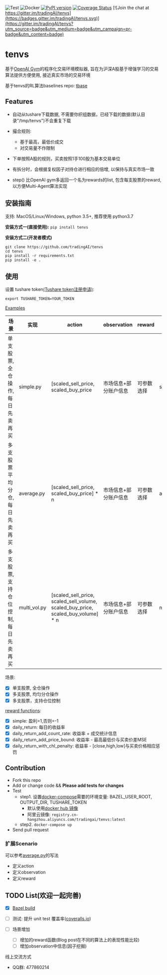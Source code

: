 ![Test](https://github.com/tradingAI/tenvs/workflows/Test/badge.svg?branch=master)
![Docker](https://github.com/tradingAI/tenvs/workflows/Docker/badge.svg?branch=master)
[![PyPI version](https://badge.fury.io/py/tenvs.svg)](https://badge.fury.io/py/tenvs)
[![Coverage Status](https://coveralls.io/repos/github/tradingAI/tenvs/badge.svg?branch=master)](https://coveralls.io/github/tradingAI/tenvs?branch=master) [![Join the chat at https://gitter.im/tradingAI/tenvs](https://badges.gitter.im/tradingAI/tenvs.svg)](https://gitter.im/tradingAI/tenvs?utm_source=badge&utm_medium=badge&utm_campaign=pr-badge&utm_content=badge)
# tenvs


基于[OpenAI Gym](https://gym.openai.com/)的程序化交易环境模拟器, 旨在为沪深A股基于增强学习的交易算法提供方便使用, 接近真实市场的交易环境

基于tenvs的RL算法baselines repo: [tbase](https://github.com/tradingAI/tbase)

## Features

- 自动从tushare下载数据, 不需要你织组数据，已经下载的数据(默认目录"/tmp/tenvs")不会重复下载
- 撮合规则:

  - 基于最高，最低价成交
  - 对交易量不作限制

- 下单按照A股的规则，买卖按照1手100股为基本交易单位

- 有拆分时，会根据复权因子对持仓进行相应的倍增, 以保持与真实市场一致

- step() 比OpenAI gym多返回一个名为rewards的list, 包含每支股票的reward, 以方便Multi-Agent算法实现

## 安装指南

支持: MacOS/Linux/Windows, python 3.5+, 推荐使用 python3.7

**安装方式一(直接使用):** `pip install tenvs`

**安装方式二(开发者模式)**
```
git clone https://github.com/tradingAI/tenvs
cd tenvs
pip install -r requirements.txt
pip install -e .
```

## 使用

设置 tushare token[(Tushare token注册申请)](https://tushare.pro/register?reg=124861):

```
export TUSHARE_TOKEN=YOUR_TOKEN
```

[Examples](tenvs/envs)

场景                   | 实现           | action                                           | observation | reward | 使用例子
-------------------- | ------------ | ------------------------------------------------ | ----------- | ------ | -----------------
单支股票, 全仓操作, 每日先卖再买   | simple.py    | [scaled_sell_price, scaled_buy_price                                  | 市场信息+部分账户信息 | 可参数选择  | simple_test.py
多支股票平均分仓, 每日先卖再买     | average.py   | [scaled_sell_price, scaled_buy_price] * n                              | 市场信息+部分账户信息 | 可参数选择  | average_test.py
多支股票, 支持仓位控制, 每日先卖再买 | multi_vol.py | [scaled_sell_price, scaled_sell_volume, scaled_buy_price, scaled_buy_volume] * n | 市场信息+部分账户信息 | 可参数选择  | multi_vol_test.py

场景:

- [x] 单支股票, 全仓操作
- [x] 多支股票, 均匀分仓操作
- [x] 多支股票，支持仓位控制

[reward functions](tenvs/envs/reward.py):

- [x] simple: 盈利=1,否则=-1
- [x] daily_return: 每日的收益率
- [x] daily_return_add_count_rate: 收益率 + 成交统计信息
- [x] daily_return_add_price_bound: 收益率 - 最高最低价与买卖价差MSE
- [x] daily_return_with_chl_penalty: 收益率 - [close,high,low]与买卖价格相应惩罚

## Contribution
- Fork this repo
- Add or change code && **Please add tests for changes**
- Test
  - step1. 设置[docker-compose](docker-compose.yml)需要的环境变量: BAZEL_USER_ROOT, OUTPUT_DIR, TUSHARE_TOKEN
    - 默认使用[docker hub 镜像](https://hub.docker.com/repository/docker/tradingai/tenvs)
    - 阿里云镜像: `registry.cn-hangzhou.aliyuncs.com/tradingai/tenvs:latest`
  - step2. `docker-compose up`
- Send pull request

### 扩展Scenario

可以参考[average.py](tenvs/envs/average.py)的写法

- 定义action
- 定义observation
- 定义reward

## TODO List(欢迎一起完善)

- [x] [Bazel build](https://bazel.build/)
- [ ] 测试: 提升 unit test 覆盖率([coveralls.io](https://coveralls.io/))
- [ ] 场景增加

  - [ ] 增加的reward函数(Blog post在不同的算法上的表现性能比较)
  - [ ] 增加observation中信息(因子挖掘)

线上交流方式

- QQ群: 477860214
